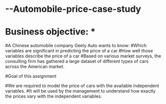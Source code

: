 # --Automobile-price-case-study

# Business objective:                                                                                     *
#A Chinese automobile company Geely Auto wants to know:
             #Which variables are significant in predicting the price of a car
             #How well those variables describe the price of a car
             #Based on various market surveys, the consulting firm has gathered a large dataset of different types of cars across the American market. 
             
             
             
#Goal of this assignment
               
#We are required to model the price of cars with the available independent variables.
#It will be used by the management to understand how exactly the prices vary with the independent variables.
